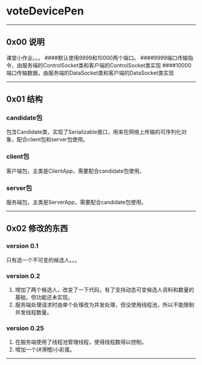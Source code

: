 # voteDevicePen
*****

## 0x00 说明
课堂小作业。。。
####默认使用9999和10000两个端口。
####9999端口传输指令，由服务端的ControlSocket类和客户端的ControlSocket类实现
####10000端口传输数据，由服务端的DataSocket类和客户端的DataSocket类实现

***

## 0x01 结构

### candidate包
包含Candidate类，实现了Serializable接口，用来在网络上传输的可序列化对象，配合client包和server包使用。

### client包
客户端包，主类是ClientApp，需要配合candidate包使用。

### server包
服务端包，主类是ServerApp，需要配合candidate包使用。

***

## 0x02 修改的东西

### version 0.1
只有选一个不可变的候选人。。。

### version 0.2
1. 增加了两个候选人，改变了一下代码，有了支持动态可变候选人资料和数量的基础，但功能还未实现。  
2. 服务端处理请求时由单个处理改为并发处理，但没使用线程池，所以不能限制并发线程数量。

### version 0.25
1. 在服务端使用了线程池管理线程，使得线程数得以控制。
2. 增加一个(#滑稽)小彩蛋。

***

